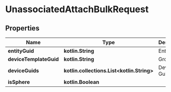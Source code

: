 
# UnassociatedAttachBulkRequest

## Properties
Name | Type | Description | Notes
------------ | ------------- | ------------- | -------------
**entityGuid** | **kotlin.String** | Entity Guid | 
**deviceTemplateGuid** | **kotlin.String** | Group Guid | 
**deviceGuids** | **kotlin.collections.List&lt;kotlin.String&gt;** | Device Guid List | 
**isSphere** | **kotlin.Boolean** |  |  [optional]



